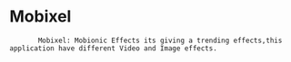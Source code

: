 # Mobixel
           Mobixel: Mobionic Effects its giving a trending effects,this application have different Video and Image effects.
